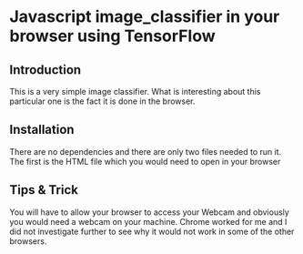 # Javascript image_classifier in your browser using TensorFlow 

## Introduction 
This is a very simple image classifier. What is interesting about this particular one is the fact it is done in the browser.

## Installation 
There are no dependencies and there are only two files needed to run it. The first is the HTML file which you would need to open in your browser 

## Tips & Trick 
You will have to allow your browser to access your Webcam and obviously you would need a webcam on your machine. Chrome worked for me and I did not investigate further to see why it would not work in some of the other browsers.


